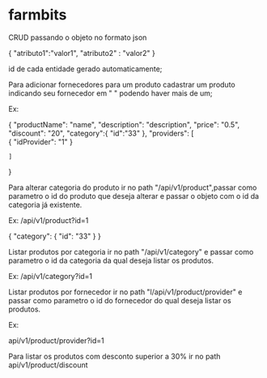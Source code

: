 # farmbits

CRUD passando o objeto no formato json 

{ "atributo1":"valor1",
  "atributo2" : "valor2"
}

id de cada entidade gerado automaticamente;


Para adicionar fornecedores para um produto cadastrar um produto indicando seu fornecedor em " " podendo haver mais de um;

Ex:

{    "productName": "name",
    "description": "description",
    "price": "0.5",
    "discount": "20",
    "category":{
        "id":"33"
    },
    "providers": [     
        {
            "idProvider": "1"
        }

    ]
}

Para alterar categoria do produto ir no path "/api/v1/product",passar como parametro o id do produto que deseja alterar
e passar o objeto com o id da categoria já existente. 

Ex: /api/v1/product?id=1

{
    "category": {
        "id": "33"
    }
}


Listar produtos por categoria ir no path "/api/v1/category" e passar como parametro o id da categoria da qual deseja listar os produtos.

Ex:
/api/v1/category?id=1

Listar produtos por fornecedor ir no path "l/api/v1/product/provider" e passar como parametro o id do fornecedor do qual
deseja listar os produtos. 

Ex:

api/v1/product/provider?id=1

Para listar os produtos com desconto superior a 30% ir no path api/v1/product/discount


